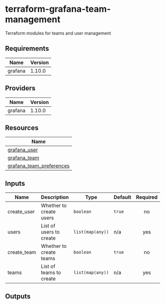 # terraform-grafana-team-management
Terraform modules for teams and user management

## Requirements

| Name | Version |
|------|---------|
| grafana | 1.10.0 |

## Providers

| Name | Version |
|------|---------|
| grafana | 1.10.0 |

## Resources

| Name |
|------|
| [grafana_user](https://registry.terraform.io/providers/grafana/grafana/1.10.0/docs/resources/user) |
| [grafana_team](https://registry.terraform.io/providers/grafana/grafana/1.10.0/docs/resources/team) |
| [grafana_team_preferences](https://registry.terraform.io/providers/grafana/grafana/1.10.0/docs/resources/team_preferences) |

## Inputs

| Name | Description | Type | Default | Required |
|------|-------------|------|---------|:--------:|
| create_user | Whether to create users | `boolean` | `true` | no |
| users | List of users to create | `list(map(any))` | n/a | yes |
| create_team | Whether to create teams | `boolean` | `true` | no |
| teams | List of teams to create | `list(map(any))` | n/a | yes |

## Outputs
